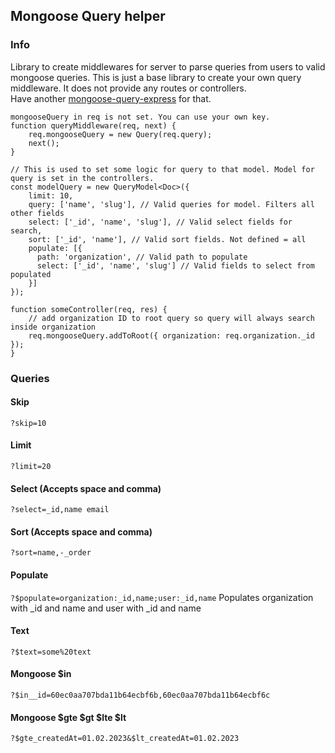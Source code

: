 ## Mongoose Query helper

### Info
Library to create middlewares for server to parse queries from users to valid mongoose queries.
This is just a base library to create your own query middleware. It does not provide any routes or controllers.\
Have another [mongoose-query-express](https://github.com/EmilsWebbod/mongoose-query-express) for that.

```
mongooseQuery in req is not set. You can use your own key.
function queryMiddleware(req, next) {
    req.mongooseQuery = new Query(req.query);
    next();
}

// This is used to set some logic for query to that model. Model for query is set in the controllers.
const modelQuery = new QueryModel<Doc>({
    limit: 10,
    query: ['name', 'slug'], // Valid queries for model. Filters all other fields
    select: ['_id', 'name', 'slug'], // Valid select fields for search,
    sort: ['_id', 'name'], // Valid sort fields. Not defined = all
    populate: [{
      path: 'organization', // Valid path to populate
      select: ['_id', 'name', 'slug'] // Valid fields to select from populated
    }]
});

function someController(req, res) {
    // add organization ID to root query so query will always search inside organization
    req.mongooseQuery.addToRoot({ organization: req.organization._id });
}

```

### Queries

#### Skip
``?skip=10``

#### Limit
``?limit=20``

#### Select (Accepts space and comma)
``?select=_id,name email``

#### Sort (Accepts space and comma)
``?sort=name,-_order``

#### Populate
``?$populate=organization:_id,name;user:_id,name``
Populates organization with _id and name and user with _id and name

#### Text
``?$text=some%20text``

#### Mongoose $in
``?$in__id=60ec0aa707bda11b64ecbf6b,60ec0aa707bda11b64ecbf6c``

#### Mongoose $gte $gt $lte $lt
``?$gte_createdAt=01.02.2023&$lt_createdAt=01.02.2023``
